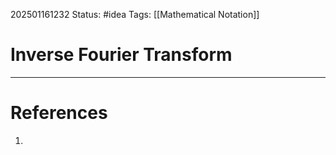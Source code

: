 202501161232
Status: #idea
Tags: [[Mathematical Notation]]

# Inverse Fourier Transform


---
# References

1. 